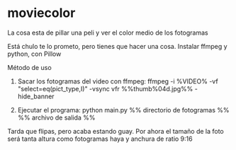 # moviecolor
La cosa esta de pillar una peli y ver el color medio de los fotogramas


Está chulo te lo prometo, pero tienes que hacer una cosa. 
Instalar ffmpeg y python, con Pillow

Método de uso
  1. Sacar los fotogramas del video con ffmpeg: 
      ffmpeg -i %VIDEO% -vf "select=eq(pict_type\,I)" -vsync vfr %%thumb%04d.jpg%% -hide_banner
  
  2. Ejecutar el programa: 
      python main.py %% directorio de fotogramas %% %% archivo de salida %%
   
Tarda que flipas, pero acaba estando guay. Por ahora el tamaño de la foto será tanta altura como fotogramas 
haya y anchura de ratio 9:16
  
